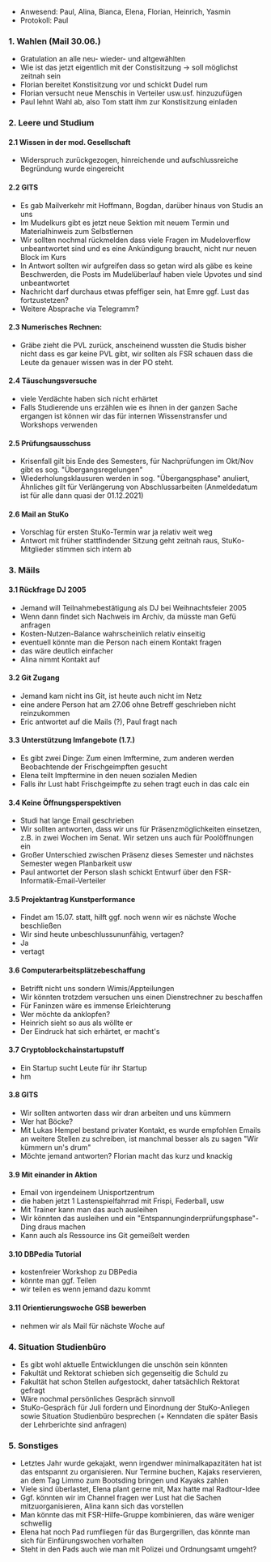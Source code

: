 ---
---

* Anwesend: Paul, Alina, Bianca, Elena, Florian, Heinrich, Yasmin
* Protokoll: Paul

### 1. Wahlen (Mail 30.06.)
  * Gratulation an alle neu- wieder- und altgewählten
  * Wie ist das jetzt eigentlich mit der Constisitzung -> soll möglichst zeitnah sein
  * Florian bereitet Konstisitzung vor und schickt Dudel rum
  * Florian versucht neue Menschis in Verteiler usw.usf. hinzuzufügen
  * Paul lehnt Wahl ab, also Tom statt ihm zur Konstisitzung einladen
### 2. Leere und Studium
#### 2.1 Wissen in der mod. Gesellschaft
  * Widerspruch zurückgezogen, hinreichende und aufschlussreiche Begründung wurde eingereicht
#### 2.2 GITS
  * Es gab Mailverkehr mit Hoffmann, Bogdan, darüber hinaus von Studis an uns
  * Im Mudelkurs gibt es jetzt neue Sektion mit neuem Termin und Materialhinweis zum Selbstlernen
  * Wir sollten nochmal rückmelden dass viele Fragen im Mudeloverflow unbeantwortet sind und es eine Ankündigung braucht, nicht nur neuen Block im Kurs
  * In Antwort sollten wir aufgreifen dass so getan wird als gäbe es keine Beschwerden, die Posts im Mudelüberlauf haben viele Upvotes und sind unbeantwortet
  * Nachricht darf durchaus etwas pfeffiger sein, hat Emre ggf. Lust das fortzustetzen?
  * Weitere Absprache via Telegramm?
#### 2.3 Numerisches Rechnen:
  * Gräbe zieht die PVL zurück, anscheinend wussten die Studis bisher nicht dass es gar keine PVL gibt, wir sollten als FSR schauen dass die Leute da genauer wissen was in der PO steht.
#### 2.4 Täuschungsversuche
  * viele Verdächte haben sich nicht erhärtet
  * Falls Studierende uns erzählen wie es ihnen in der ganzen Sache ergangen ist können wir das für internen Wissenstransfer und Workshops verwenden
#### 2.5 Prüfungsausschuss
  * Krisenfall gilt bis Ende des Semesters, für Nachprüfungen im Okt/Nov gibt es sog. "Übergangsregelungen"
  * Wiederholungsklausuren werden in sog. "Übergangsphase" anuliert, Ähnliches gilt für Verlängerung von Abschlussarbeiten (Anmeldedatum ist für alle dann quasi der 01.12.2021)
#### 2.6 Mail an StuKo
  * Vorschlag für ersten StuKo-Termin war ja relativ weit weg
  * Antwort mit früher stattfindender Sitzung geht zeitnah raus, StuKo-Mitglieder stimmen sich intern ab
### 3. Mäils
#### 3.1 Rückfrage DJ 2005
  * Jemand will Teilnahmebestätigung als DJ bei Weihnachtsfeier 2005
  * Wenn dann findet sich Nachweis im Archiv, da müsste man Gefü anfragen
  * Kosten-Nutzen-Balance wahrscheinlich relativ einseitig
  * eventuell könnte man die Person nach einem Kontakt fragen
  * das wäre deutlich einfacher
  * Alina nimmt Kontakt auf
#### 3.2 Git Zugang
  * Jemand kam nicht ins Git, ist heute auch nicht im Netz
  * eine andere Person hat am 27.06 ohne Betreff geschrieben nicht reinzukommen
  * Eric antwortet auf die Mails (?), Paul fragt nach
#### 3.3 Unterstützung Imfangebote (1.7.)
  * Es gibt zwei Dinge: Zum einen Imftermine, zum anderen werden Beobachtende der Frischgeimpften gesucht
  * Elena teilt Impftermine in den neuen sozialen Medien
  * Falls ihr Lust habt Frischgeimpfte zu sehen tragt euch in das calc ein
#### 3.4 Keine Öffnungsperspektiven
  * Studi hat lange Email geschrieben
  * Wir sollten antworten, dass wir uns für Präsenzmöglichkeiten einsetzen, z.B. in zwei Wochen im Senat. Wir setzen uns auch für Poolöffnungen ein
  * Großer Unterschied zwischen Präsenz dieses Semester und nächstes Semester wegen Planbarkeit usw
  * Paul antwortet der Person slash schickt Entwurf über den FSR-Informatik-Email-Verteiler
#### 3.5 Projektantrag Kunstperformance
  * Findet am 15.07. statt, hilft ggf. noch wenn wir es nächste Woche beschließen
  * Wir sind heute unbeschlussununfähig, vertagen?
  * Ja
  * vertagt
#### 3.6 Computerarbeitsplätzebeschaffung
  * Betrifft nicht uns sondern Wimis/Appteilungen
  * Wir könnten trotzdem versuchen uns einen Dienstrechner zu beschaffen
  * Für Faninzen wäre es immense Erleichterung
  * Wer möchte da anklopfen?
  * Heinrich sieht so aus als wöllte er
  * Der Eindruck hat sich erhärtet, er macht's
#### 3.7 Cryptoblockchainstartupstuff
  * Ein Startup sucht Leute für ihr Startup
  * hm
#### 3.8 GITS
  * Wir sollten antworten dass wir dran arbeiten und uns kümmern
  * Wer hat Böcke?
  * Mit Lukas Hempel bestand privater Kontakt, es wurde empfohlen Emails an weitere Stellen zu schreiben, ist manchmal besser als zu sagen "Wir kümmern un's drum"
  * Möchte jemand antworten? Florian macht das kurz und knackig
#### 3.9 Mit einander in Aktion
  * Email von irgendeinem Unisportzentrum
  * die haben jetzt 1 Lastenspielfahrrad mit Frispi, Federball, usw
  * Mit Trainer kann man das auch ausleihen
  * Wir könnten das ausleihen und ein "Entspannunginderprüfungsphase"-Ding draus machen
  * Kann auch als Ressource ins Git gemeißelt werden
#### 3.10 DBPedia Tutorial
  * kostenfreier Workshop zu DBPedia
  * könnte man ggf. Teilen
  * wir teilen es wenn jemand dazu kommt
#### 3.11 Orientierungswoche GSB bewerben
  * nehmen wir als Mail für nächste Woche auf
### 4. Situation Studienbüro
  * Es gibt wohl aktuelle Entwicklungen die unschön sein könnten
  * Fakultät und Rektorat schieben sich gegenseitig die Schuld zu
  * Fakultät hat schon Stellen aufgestockt, daher tatsächlich Rektorat gefragt
  * Wäre nochmal persönliches Gespräch sinnvoll
  * StuKo-Gespräch für Juli fordern und Einordnung der StuKo-Anliegen sowie Situation Studienbüro besprechen (+ Kenndaten die später Basis der Lehrberichte sind anfragen)
### 5. Sonstiges
  * Letztes Jahr wurde gekajakt, wenn irgendwer minimalkapazitäten hat ist das entspannt zu organisieren. Nur Termine buchen, Kajaks reservieren, an dem Tag Limmo zum Bootsding bringen und Kayaks zahlen
  * Viele sind überlastet, Elena plant gerne mit, Max hatte mal Radtour-Idee
  * Ggf. könnten wir im Channel fragen wer Lust hat die Sachen mitzuorganisieren, Alina kann sich das vorstellen
  * Man könnte das mit FSR-Hilfe-Gruppe kombinieren, das wäre weniger schwellig
  * Elena hat noch Pad rumfliegen für das Burgergrillen, das könnte man sich für Einfürungswochen vorhalten
  * Steht in den Pads auch wie man mit Polizei und Ordnungsamt umgeht?